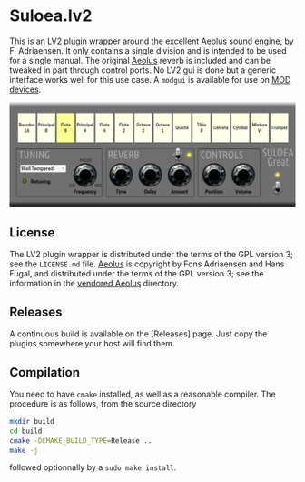 # Suloea.lv2

This is an LV2 plugin wrapper around the excellent [Aeolus] sound engine, by F. Adriaensen.
It only contains a single division and is intended to be used for a single manual.
The original [Aeolus] reverb is included and can be tweaked in part through control ports.
No LV2 gui is done but a generic interface works well for this use case.
A `modgui` is available for use on [MOD devices].

![screenshot][screenshot]

## License

The LV2 plugin wrapper is distributed under the terms of the GPL version 3; see the `LICENSE.md` file.
[Aeolus] is copyright by Fons Adriaensen and Hans Fugal, and distributed under the terms of the GPL version 3; see the information in the [vendored Aeolus] directory.

## Releases

A continuous build is available on the [Releases] page.
Just copy the plugins somewhere your host will find them.

## Compilation

You need to have `cmake` installed, as well as a reasonable compiler.
The procedure is as follows, from the source directory
```sh
mkdir build
cd build
cmake -DCMAKE_BUILD_TYPE=Release ..
make -j
```
followed optionnally by a `sudo make install`.

[Aeolus]: http://kokkinizita.linuxaudio.org/linuxaudio/aeolus/index.html
[vendored Aeolus]: third_party/aeolus-0.9.9
[MOD devices]: https://moddevices.com/
[screenshot]: lv2/modgui/screenshot-suloea.png
